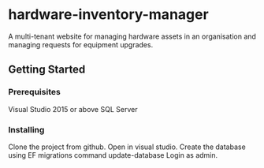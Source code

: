 # hardware-inventory-manager

A multi-tenant website for managing hardware assets in an organisation and managing requests for equipment upgrades.

## Getting Started

### Prerequisites
Visual Studio 2015 or above
SQL Server

### Installing
Clone the project from github.
Open in visual studio.
Create the database using EF migrations command update-database
Login as admin.
